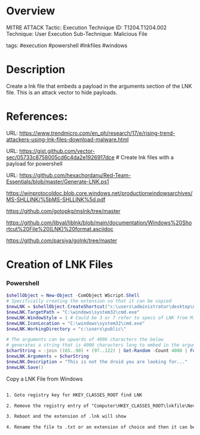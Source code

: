 # Overview
MITRE ATTACK
Tactic: Execution
Technique ID: T1204.T1204.002
Technique: User Execution
Sub-Technique: Malicious File

tags: #execution #powershell #lnkfiles #windows 

# Description

Create a lnk file that embeds a payload in the arguments section of the LNK file.  This is an attack vector to hide payloads.

# References:
URL: https://www.trendmicro.com/en_ph/research/17/e/rising-trend-attackers-using-lnk-files-download-malware.html

URL: https://gist.github.com/vector-sec/05733c8758005cd6c4da2e1926917dce # Create lnk files with a payload for powershell

URL: https://github.com/hexachordanu/Red-Team-Essentials/blob/master/Generate-LNK.ps1

https://winprotocoldoc.blob.core.windows.net/productionwindowsarchives/MS-SHLLINK/%5bMS-SHLLINK%5d.pdf

https://github.com/gotopkg/mslnk/tree/master

https://github.com/libyal/liblnk/blob/main/documentation/Windows%20Shortcut%20File%20(LNK)%20format.asciidoc

https://github.com/parsiya/golnk/tree/master

# Creation of LNK Files

### Powershell

```powershell
$shellObject = New-Object -ComObject WScript.Shell
# Specifically creating the extension so that it can be copied
$newLNK = $shellObject.CreateShortcut("c:\users\administrator\desktop\new.lnk") 
$newLNK.TargetPath = "C:\windows\system32\cmd.exe"
$newLNK.WindowStyle = 1 # Could be 3 or 7 refer to specs of LNK from Microsoft v5
$newLNK.IconLocation = "C:\windows\system32\cmd.exe"
$newLNK.WorkingDirectory = "c:\users\public\"

# The arguments can be upwards of 4096 characters the below
# generates a string that is 4000 characters long to embed in the arguments section
$charString = -join ((65..90) + (97..122) | Get-Random -Count 4000 | ForEach-Object {[char]$_})
$newLNK.Arguments = $charString
$newLNK.Description = "This is not the droid you are looking for..."
$newLNK.Save()
```

Copy a LNK File from Windows

```txt

1. Goto registry key for HKEY_CLASSES_ROOT find LNK

2. Remove the registry entry of "Computer\HKEY_CLASSES_ROOT\lnkfile\NeverShowExt REG_SZ" - Remember to place back if you do not want the extension to show...

3. Reboot and the extension of .lnk will show

4. Rename the file to .txt or an extension of choice and then it can be copied to another computer.
```

